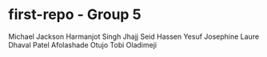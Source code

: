 # first-repo - Group 5
Michael Jackson
Harmanjot Singh Jhajj 
Seid Hassen Yesuf
Josephine Laure
Dhaval Patel
Afolashade Otujo
Tobi Oladimeji
